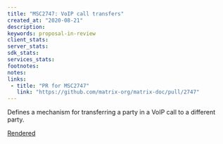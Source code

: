 ```yaml
---
title: "MSC2747: VoIP call transfers"
created_at: "2020-08-21"
description:
keywords: proposal-in-review
client_stats:
server_stats:
sdk_stats:
services_stats:
footnotes:
notes:
links:
 - title: "PR for MSC2747"
   link: "https://github.com/matrix-org/matrix-doc/pull/2747"
---
```

Defines a mechanism for transferring a party in a VoIP call to a different party.

[Rendered](https://github.com/matrix-org/matrix-doc/blob/dbkr/msc2747/proposals/2747-voip-call-transfer.md)
